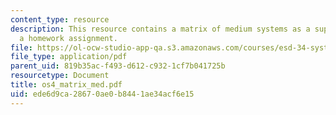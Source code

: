 ```yaml
---
content_type: resource
description: This resource contains a matrix of medium systems as a supplement to
  a homework assignment.
file: https://ol-ocw-studio-app-qa.s3.amazonaws.com/courses/esd-34-system-architecture-january-iap-2007/ede6d9ca28670ae0b8441ae34acf6e15_os4_matrix_med.pdf
file_type: application/pdf
parent_uid: 819b35ac-f493-d612-c932-1cf7b041725b
resourcetype: Document
title: os4_matrix_med.pdf
uid: ede6d9ca-2867-0ae0-b844-1ae34acf6e15
---
```

